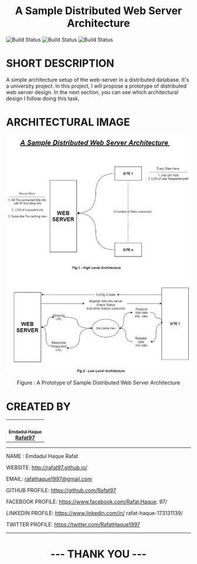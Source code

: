 # **<center>A Sample Distributed Web Server Architecture</center>**

![Build Status](https://img.shields.io/static/v1?label=project%20type&message=SQL&style=for-the-badge)
![Build Status](https://img.shields.io/static/v1?label=LANGUAGE&message=PL/SQL&color=importent&style=for-the-badge)
![Build Status](https://img.shields.io/static/v1?label=PLATFORM%20USED&message=ORACL%2010G&style=for-the-badge)


# **SHORT DESCRIPTION**

A simple architecture setup of the web-server in a distributed database. It's a university project. In this project, I will propose a prototype of distributed web server design. In the next section, you can see which architectural design I follow doing this task.


# **ARCHITECTURAL IMAGE**

<center>
<img alt="A_Sample_Distributed_Web_Server_Architecture" src="https://raw.githubusercontent.com/Rafat97/rafat97-content-static/main/random/A_Sample_Distributed_Web_Server_Architecture.jpg" />


Figure : A Prototype of Sample Distributed Web Server Architecture
</center>
 
# **CREATED BY**
<center>
<table>
  <tr>
    <td align="center">
        <a href="https://github.com/Rafat97">
            <img src="https://avatars3.githubusercontent.com/u/21246862" width="100px;" alt=""/>
            <br /><sub><b>Emdadul Haque</b></sub>
            <br /><b>Rafat97</b>
        </a>
    </td>
  </tr>
</table>
</center>

---
NAME : Emdadul Haque Rafat

WEBSITE: http://rafat97.github.io/

EMAIL: rafathaque1997@gmail.com

GITHUB PROFILE: https://github.com/Rafat97

FACEBOOK PROFILE: https://www.facebook.com/Rafat.Haque.
97/

LINKEDIN PROFILE: https://www.linkedin.com/in/
rafat-haque-173131139/

TWITTER PROFILE: https://twitter.com/RafatHaque1997

---


# **<center>--- THANK YOU --- </center>**